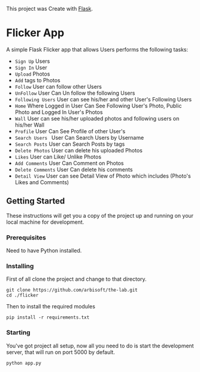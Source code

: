 This project was Create with [Flask](http://flask.pocoo.org/).

# Flicker App

A simple Flask Flicker app that allows Users performs the following tasks:

* `Sign Up` Users
* `Sign In` User
* `Upload` Photos
* `Add` tags to Photos
* `Follow` User can follow other Users
* `UnFollow` User Can Un follow the following Users
* `Following Users` User can see his/her and other User's Following Users
* `Home` Where Logged in User Can See Following User's Photo, Public Photo and Logged In User's Photos
* `Wall` User can see his/her uploaded photos and following users on his/her Wall
* `Profile` User Can See Profile of other User's
* `Search Users ` User Can Search Users by Username
* `Search Posts` User can Search Posts by tags
* `Delete Photos`  User can delete his uploaded Photos
* `Likes`   User can Like/ Unlike Photos
* `Add Comments` User Can Comment on Photos
* `Delete Comments` User Can delete his comments
* `Detail View` User can see Detail View of Photo which includes (Photo's Likes and Comments)

## Getting Started

These instructions will get you a copy of the project up and running on your local machine for development.

### Prerequisites

Need to have Python installed.

### Installing

First of all clone the project and change to that directory.

```
git clone https://github.com/arbisoft/the-lab.git
cd ./flicker
```

Then to install the required modules

```
pip install -r requirements.txt
```

### Starting

You've got project all setup, now all you need to do is start the development server, that will run on port 5000 by default.

```
python app.py
```
